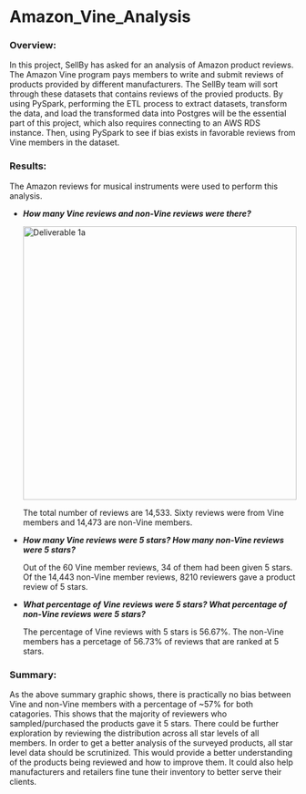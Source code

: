 # Amazon_Vine_Analysis

### Overview:

In this project, SellBy has asked for an analysis of Amazon product reviews. The Amazon Vine program pays members to write and submit reviews of products provided by different manufacturers. The SellBy team will sort through these datasets that contains reviews of the provied products. By using PySpark, performing the ETL process to extract datasets, transform the data, and load the transformed data into Postgres will be the essential part of this project, which also requires connecting to an AWS RDS instance. Then, using PySpark to see if bias exists in favorable reviews from Vine members in the dataset. 

### Results:

The Amazon reviews for musical instruments were used to perform this analysis.

* ***How many Vine reviews and non-Vine reviews were there?***
  
  <img width="480" alt="Deliverable 1a" src="https://user-images.githubusercontent.com/87077325/148458197-0072a490-8bec-4231-96cb-7ed05f4a1e3d.png">
 
  The total number of reviews are 14,533. Sixty reviews were from Vine members and 14,473 are non-Vine members.
  

  
* ***How many Vine reviews were 5 stars? How many non-Vine reviews were 5 stars?***

  Out of the 60 Vine member reviews, 34 of them had been given 5 stars. Of the 14,443 non-Vine member reviews, 8210 reviewers gave a product review of 5 stars.
  


* ***What percentage of Vine reviews were 5 stars? What percentage of non-Vine reviews were 5 stars?***

  The percentage of Vine reviews with 5 stars is 56.67%. The non-Vine members has a percetage of 56.73% of reviews that are ranked at 5 stars.
  
  

### Summary:

As the above summary graphic shows, there is practically no bias between Vine and non-Vine members with a percentage of ~57% for both catagories. This shows that the majority of reviewers who sampled/purchased the products gave it 5 stars. There could be further exploration by reviewing the distribution across all star levels of all members. In order to get a better analysis of the surveyed products, all star level data should be scrutinized. This would provide a better understanding of the products being reviewed and how to improve them. It could also help manufacturers and retailers fine tune their inventory to better serve their clients.
